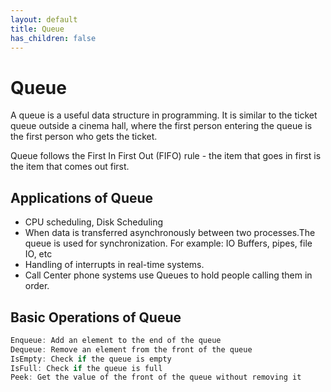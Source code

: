 ```yaml
---
layout: default
title: Queue
has_children: false
---
```


# Queue

A queue is a useful data structure in programming. It is similar to the ticket queue outside a cinema hall, where the first person entering the queue is the first person who gets the ticket.

Queue follows the First In First Out (FIFO) rule - the item that goes in first is the item that comes out first.

## Applications of Queue

- CPU scheduling, Disk Scheduling
- When data is transferred asynchronously between two processes.The queue is used for synchronization. For example: IO Buffers, pipes, file IO, etc
- Handling of interrupts in real-time systems.
- Call Center phone systems use Queues to hold people calling them in order.


## Basic Operations of Queue

```java
Enqueue: Add an element to the end of the queue
Dequeue: Remove an element from the front of the queue
IsEmpty: Check if the queue is empty
IsFull: Check if the queue is full
Peek: Get the value of the front of the queue without removing it
```

